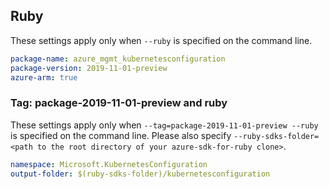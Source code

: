 ## Ruby

These settings apply only when `--ruby` is specified on the command line.

```yaml
package-name: azure_mgmt_kubernetesconfiguration
package-version: 2019-11-01-preview
azure-arm: true
```

### Tag: package-2019-11-01-preview and ruby

These settings apply only when `--tag=package-2019-11-01-preview --ruby` is specified on the command line.
Please also specify `--ruby-sdks-folder=<path to the root directory of your azure-sdk-for-ruby clone>`.

```yaml $(tag) == 'package-2019-11-01-preview' && $(ruby)
namespace: Microsoft.KubernetesConfiguration
output-folder: $(ruby-sdks-folder)/kubernetesconfiguration
```
